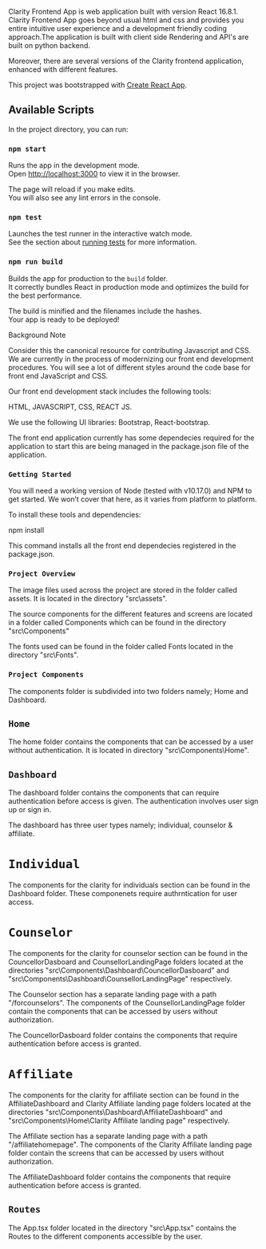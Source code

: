 Clarity Frontend App is web application built with version  React 16.8.1. Clarity Frontend App goes beyond usual html and css and provides you entire intuitive user experience and a development friendly coding approach.The application is built with client side Rendering and API's are built on python backend.

Moreover, there are several versions of the Clarity frontend application, enhanced with different features.


This project was bootstrapped with [Create React App](https://github.com/facebook/create-react-app).

## Available Scripts

In the project directory, you can run:

### `npm start`

Runs the app in the development mode.<br />
Open [http://localhost:3000](http://localhost:3000) to view it in the browser.

The page will reload if you make edits.<br />
You will also see any lint errors in the console.

### `npm test`

Launches the test runner in the interactive watch mode.<br />
See the section about [running tests](https://facebook.github.io/create-react-app/docs/running-tests) for more information.

### `npm run build`

Builds the app for production to the `build` folder.<br />
It correctly bundles React in production mode and optimizes the build for the best performance.

The build is minified and the filenames include the hashes.<br />
Your app is ready to be deployed!

Background
Note

Consider this the canonical resource for contributing Javascript and CSS. We are currently in the process of modernizing our front end development procedures. You will see a lot of different styles around the code base for front end JavaScript and CSS.

Our front end development stack includes the following tools:

HTML,
JAVASCRIPT,
CSS,
REACT JS.

We use the following UI libraries:
Bootstrap,
React-bootstrap.

The front end application currently has some dependecies required for the application to start this are being managed in the package.json file of the application.

### `Getting Started`
You will need a working version of Node (tested with v10.17.0) and NPM to get started. We won’t cover that here, as it varies from platform to platform.

To install these tools and dependencies:

npm install

This command installs all the front end dependecies registered in the package.json.

### `Project Overview`
The image files used across the project are stored in the folder called assets. It is located in the directory "src\assets". 

The source components for the different features and screens are located in a folder called Components which can be found in the directory "src\Components"

The fonts used can be found in the folder called Fonts located in the directory "src\Fonts".

### `Project Components`
The components folder is subdivided into two folders namely; Home and Dashboard.

## `Home`
The home folder contains the components that can be accessed by a user without authentication. It is located in directory "src\Components\Home".

## `Dashboard`
The dashboard folder contains the components that can require authentication before access is given. The authentication involves user sign up or sign in.

The dashboard has three user types namely; individual, counselor & affiliate.

# `Individual`
The components for the clarity for individuals section can be found in the Dashboard folder. These componenets require authrntication for user access. 

# `Counselor`
The components for the clarity for counselor section can be found in the CouncellorDasboard and CounsellorLandingPage folders located at the directories "src\Components\Dashboard\CouncellorDasboard" and "src\Components\Dashboard\CounsellorLandingPage" respectively.

The Counselor section has a separate landing page with a path "/forcounselors". The components of the CounsellorLandingPage folder contain the components that can be accessed by users without authorization.

The CouncellorDasboard folder contains the components that require authentication before access is granted.

# `Affiliate`
The components for the clarity for affiliate section can be found in the AffiliateDashboard and Clarity Affiliate landing page folders located at the directories "src\Components\Dashboard\AffiliateDashboard" and "src\Components\Home\Clarity Affiliate landing page" respectively.

The Affiliate section has a separate landing page with a path "/affiliatehomepage". The components of the Clarity Affiliate landing page folder contain the screens that can be accessed by users without authorization.

The AffiliateDashboard folder contains the components that require authentication before access is granted.

## `Routes`
The App.tsx folder located in the directory "src\App.tsx" contains the Routes to the different components accessible by the user.
